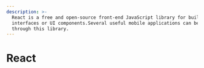 ```yaml
---
description: >-
  React is a free and open-source front-end JavaScript library for building user
  interfaces or UI components.Several useful mobile applications can be built
  through this library.
---
```


# React

## 

